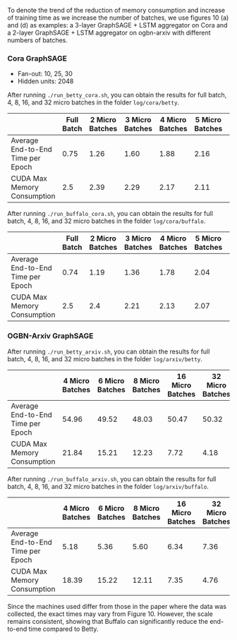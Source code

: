 To denote the trend of the reduction of memory consumption and increase of training time as we increase the number of batches, we use figures 10 (a) and (d) as examples: a 3-layer GraphSAGE + LSTM aggregator on Cora and a 2-layer GraphSAGE + LSTM aggregator on ogbn-arxiv with different numbers of batches.  

### Cora GraphSAGE  

- Fan-out: 10, 25, 30  
- Hidden units: 2048  

After running `./run_betty_cora.sh`, you can obtain the results for full batch, 4, 8, 16, and 32 micro batches in the folder `log/cora/betty`.  

|    |   Full Batch  |      2 Micro Batches |     3 Micro Batches |     4 Micro Batches |     5 Micro Batches |    6 Micro Batches |  
|----|---------------|----------------------|----------------------|----------------------|----------------------|---------------------|  
| Average End-to-End Time per Epoch |     0.75 |   1.26 |    1.60 |     1.88 |     2.16 |     2.39 |  
| CUDA Max Memory Consumption        |    2.5   |   2.39 |    2.29 |     2.17 |     2.11 |     2.09 |  

After running `./run_buffalo_cora.sh`, you can obtain the results for full batch, 4, 8, 16, and 32 micro batches in the folder `log/cora/buffalo`.  

|    |   Full Batch  |      2 Micro Batches |     3 Micro Batches |     4 Micro Batches |     5 Micro Batches |    6 Micro Batches |  
|----|---------------|----------------------|----------------------|----------------------|----------------------|---------------------|  
| Average End-to-End Time per Epoch |     0.74 |   1.19 |    1.36 |     1.78 |     2.04 |     2.22 |  
| CUDA Max Memory Consumption        |    2.5   |   2.4  |    2.21 |     2.13 |     2.07 |     2.01 |  

### OGBN-Arxiv GraphSAGE  

After running `./run_betty_arxiv.sh`, you can obtain the results for full batch, 4, 8, 16, and 32 micro batches in the folder `log/arxiv/betty`.  

|    |     4 Micro Batches |     6 Micro Batches |     8 Micro Batches |    16 Micro Batches |    32 Micro Batches |  
|----|----------------------|----------------------|----------------------|----------------------|----------------------|  
| Average End-to-End Time per Epoch |    54.96 |     49.52 |     48.03 |     50.47 |     50.32 |  
| CUDA Max Memory Consumption        |    21.84 |     15.21 |     12.23 |     7.72  |     4.18  |  

After running `./run_buffalo_arxiv.sh`, you can obtain the results for full batch, 4, 8, 16, and 32 micro batches in the folder `log/arxiv/buffalo`.  

|    |     4 Micro Batches |     6 Micro Batches |     8 Micro Batches |    16 Micro Batches |    32 Micro Batches |  
|----|----------------------|----------------------|----------------------|----------------------|----------------------|  
| Average End-to-End Time per Epoch |    5.18  |     5.36  |     5.60  |     6.34  |     7.36  |  
| CUDA Max Memory Consumption        |    18.39 |     15.22 |     12.11 |     7.35  |     4.76  |  

Since the machines used differ from those in the paper where the data was collected, the exact times may vary from Figure 10. However, the scale remains consistent, showing that Buffalo can significantly reduce the end-to-end time compared to Betty.